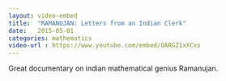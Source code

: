 ```yaml
---
layout: video-embed
title:  "RAMANUJAN: Letters from an Indian Clerk"
date:   2015-05-01
categories: mathematics
video-url : https://www.youtube.com/embed/OARGZ1xXCxs
---
```

Great documentary on indian mathematical genius Ramanujan.
